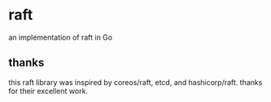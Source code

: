 # raft
an implementation of raft in Go

## thanks

this raft library was inspired by coreos/raft, etcd, and hashicorp/raft. thanks for their excellent work. 
